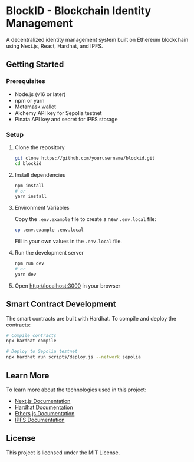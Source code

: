 # BlockID - Blockchain Identity Management

A decentralized identity management system built on Ethereum blockchain using Next.js, React, Hardhat, and IPFS.

## Getting Started

### Prerequisites

- Node.js (v16 or later)
- npm or yarn
- Metamask wallet
- Alchemy API key for Sepolia testnet
- Pinata API key and secret for IPFS storage

### Setup

1. Clone the repository
   ```bash
   git clone https://github.com/yourusername/blockid.git
   cd blockid
   ```

2. Install dependencies
   ```bash
   npm install
   # or
   yarn install
   ```

3. Environment Variables
   
   Copy the `.env.example` file to create a new `.env.local` file:
   ```bash
   cp .env.example .env.local
   ```
   
   Fill in your own values in the `.env.local` file.

4. Run the development server
   ```bash
   npm run dev
   # or
   yarn dev
   ```

5. Open [http://localhost:3000](http://localhost:3000) in your browser

## Smart Contract Development

The smart contracts are built with Hardhat. To compile and deploy the contracts:

```bash
# Compile contracts
npx hardhat compile

# Deploy to Sepolia testnet
npx hardhat run scripts/deploy.js --network sepolia
```

## Learn More

To learn more about the technologies used in this project:

- [Next.js Documentation](https://nextjs.org/docs)
- [Hardhat Documentation](https://hardhat.org/getting-started/)
- [Ethers.js Documentation](https://docs.ethers.io/v5/)
- [IPFS Documentation](https://docs.ipfs.tech/)

## License

This project is licensed under the MIT License.
